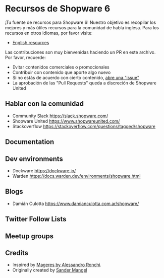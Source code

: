 # Recursos de Shopware 6
¡Tu fuente de recursos para Shopware 6! Nuestro objetivo es recopilar los mejores y más útiles recursos para la comunidad de habla inglesa.
Para los recursos en otros idiomas, por favor visite:
- [English resources](https://github.com/shopwareunited/shopware-resources/blob/main/README.md)

Las contribuciones son muy bienvenidas haciendo un PR en este archivo. 
Por favor, recuerde:
- Evitar contenidos comerciales o promocionales
- Contribuir con contenido que aporte algo nuevo
- Si no estás de acuerdo con cierto contenido, [abre una "issue"](https://github.com/shopwareunited/shopware-resources/issues)
- La aprobación de las "Pull Requests" queda a discreción de Shopware United 

## Hablar con la comunidad
- Community Slack https://slack.shopware.com/
- Shopware United https://www.shopwareunited.com/
- Stackoverflow https://stackoverflow.com/questions/tagged/shopware

## Documentation

## Dev environments
- Dockware https://dockware.io/
- Warden https://docs.warden.dev/environments/shopware.html

## Blogs
- Damián Culotta https://www.damianculotta.com.ar/shopware/

## Twitter Follow Lists

## Meetup groups

## Credits
- Inspired by [Mageres by Alessandro Ronchi](https://github.com/aleron75/mageres).
- Originally created by [Sander Mangel](https://twitter.com/sandermangel)

